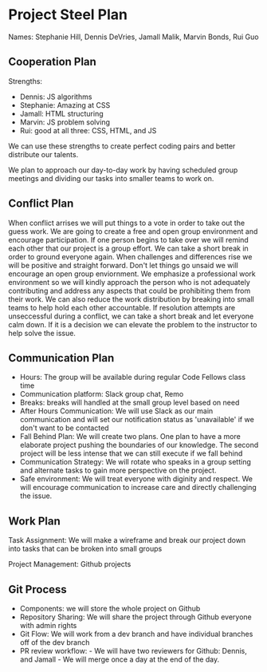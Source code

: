 # Project Steel Plan

Names: Stephanie Hill, Dennis DeVries, Jamall Malik, Marvin Bonds, Rui Guo

## Cooperation Plan

Strengths:

- Dennis: JS algorithms
- Stephanie: Amazing at CSS
- Jamall: HTML structuring
- Marvin: JS problem solving
- Rui: good at all three: CSS, HTML, and JS

We can use these strengths to create perfect coding pairs and better distribute our talents.

We plan to approach our day-to-day work by having scheduled group meetings and dividing our tasks into smaller teams to work on.

## Conflict Plan

When conflict arrises we will put things to a vote in order to take out the guess work. We are going to create a free and open group environment and encourage participation. If one person begins to take over we will remind each other that our project is a group effort. We can take a short break in order to ground everyone again. When challenges and differences rise we will be positive and straight forward. Don't let things go unsaid we will encourage an open group enviornment. We emphasize a professional work environment so we will kindly approach the person who is not adequately contributing and address any aspects that could be prohibiting them from their work. We can also reduce the work distribution by breaking into small teams to help hold each other accountable. If resolution attempts are unseccessful during a conflict, we can take a short break and let everyone calm down. If it is a decision we can elevate the problem to the instructor to help solve the issue. 

## Communication Plan

- Hours: The group will be available during regular Code Fellows class time
- Communication platform: Slack group chat, Remo
- Breaks: breaks will handled at the small group level based on need
- After Hours Communication: We will use Slack as our main communication and will set our notification status as 'unavailable' if we don't want to be contacted
- Fall Behind Plan: We will create two plans. One plan to have a more elaborate project pushing the boundaries of our knowledge. The second project will be less intense that we can still execute if we fall behind
- Communication Strategy: We will rotate who speaks in a group setting and alternate tasks to gain more perspective on the project.
- Safe environment: We will treat everyone with diginity and respect. We will encourage communication to increase care and directly challenging the issue.

## Work Plan

Task Assignment: We will make a wireframe and break our project down into tasks that can be broken into small groups

Project Management: Github projects

## Git Process

- Components: we will store the whole project on Github
- Repository Sharing: We will share the project through Github everyone with admin rights
- Git Flow: We will work from a dev branch and have individual branches off of the dev branch
- PR review workflow:
      - We will have two reviewers for Github: Dennis, and Jamall
      - We will merge once a day at the end of the day.